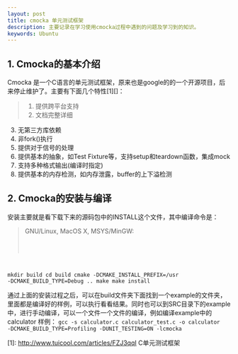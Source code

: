 ```yaml
---
layout: post
title: cmocka 单元测试框架
description: 主要记录在学习使用cmocka过程中遇到的问题及学习到的知识。
keywords: Ubuntu
---
```

## 1. Cmocka的基本介绍
Cmocka 是一个C语言的单元测试框架，原来也是google的的一个开源项目，后来停止维护了。主要有下面几个特性[1][]：
>1. 提供跨平台支持
>2. 文档完整详细
3. 无第三方库依赖
4. 非fork()执行
5. 提供对于信号的处理
6. 提供基本的抽象，如Test Fixture等，支持setup和teardown函数，集成mock
7. 支持多种格式输出(编译时指定)
8. 提供基本的内存检测，如内存泄露，buffer的上下溢检测

## 2. Cmocka的安装与编译
安装主要就是看下载下来的源码包中的INSTALL这个文件，其中编译命令是：
>GNU/Linux, MacOS X, MSYS/MinGW:
>
><code>
mkdir build
cd build
cmake -DCMAKE_INSTALL_PREFIX=/usr -DCMAKE_BUILD_TYPE=Debug ..
make
make install</code>

通过上面的安装过程之后，可以在build文件夹下面找到一个example的文件夹，里面都是编译好的样例，可以执行看看结果。同时也可以到SRC目录下的example中，进行手动编译，可以一个文件一个文件的编译，例如编译example中的calculator 样例：
	<code>gcc -s calculator.c calculator_test.c -o calculator -DCMAKE_BUILD_TYPE=Profiling
    -DUNIT_TESTING=ON -lcmocka </code>


[1]: http://www.tuicool.com/articles/FZJ3qqI C单元测试框架

